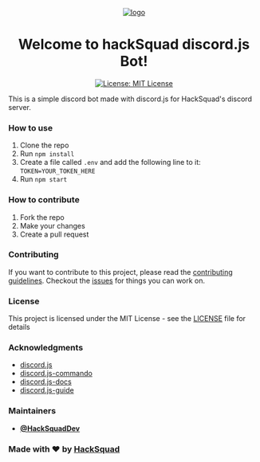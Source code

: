 <p align="center">
  <a href="https://hacksquad.dev">
    <img  alt="logo" src="https://user-images.githubusercontent.com/17677196/190159412-34a1d863-1c2f-49bb-930c-054753137118.jpg">
  </a>
</p>
<h1 align="center">Welcome to hackSquad discord.js Bot!</h1>
<p align="center">
  <a href="https://opensource.org/licenses/MIT" target="_blank">
    <img alt="License: MIT License" src="https://img.shields.io/badge/License-MIT License-yellow.svg" />
  </a>
</p>

This is a simple discord bot made with discord.js for HackSquad's discord server.

### How to use

1. Clone the repo
2. Run `npm install`
3. Create a file called `.env` and add the following line to it: `TOKEN=YOUR_TOKEN_HERE`
4. Run `npm start`

### How to contribute

1. Fork the repo
2. Make your changes
3. Create a pull request

### Contributing

If you want to contribute to this project, please read the [contributing guidelines](/CONTRIBUTING.md).
Checkout the [issues](/issues) for things you can work on.

### License

This project is licensed under the MIT License - see the [LICENSE](/LICENSE) file for details

### Acknowledgments

* [discord.js](https://discord.js.org/#/)
* [discord.js-commando](https://discord.js.org/#/docs/commando/master/general/welcome)
* [discord.js-docs](https://discord.js.org/#/docs/main/stable/general/welcome)
* [discord.js-guide](https://discordjs.guide/)

### Maintainers

* [**@HackSquadDev**](https://github.com/HackSquadDev)

### Made with ❤️ by [HackSquad](https://hacksquad.dev)
